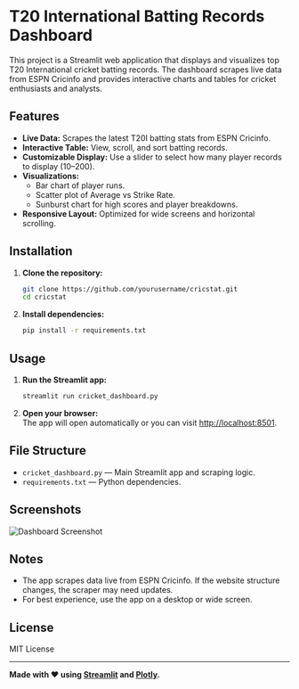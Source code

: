 # T20 International Batting Records Dashboard

This project is a Streamlit web application that displays and visualizes top T20 International cricket batting records. The dashboard scrapes live data from ESPN Cricinfo and provides interactive charts and tables for cricket enthusiasts and analysts.

## Features

- **Live Data:** Scrapes the latest T20I batting stats from ESPN Cricinfo.
- **Interactive Table:** View, scroll, and sort batting records.
- **Customizable Display:** Use a slider to select how many player records to display (10–200).
- **Visualizations:**
  - Bar chart of player runs.
  - Scatter plot of Average vs Strike Rate.
  - Sunburst chart for high scores and player breakdowns.
- **Responsive Layout:** Optimized for wide screens and horizontal scrolling.

## Installation

1. **Clone the repository:**
    ```bash
    git clone https://github.com/yourusername/cricstat.git
    cd cricstat
    ```

2. **Install dependencies:**
    ```bash
    pip install -r requirements.txt
    ```

## Usage

1. **Run the Streamlit app:**
    ```bash
    streamlit run cricket_dashboard.py
    ```

2. **Open your browser:**  
   The app will open automatically or you can visit [http://localhost:8501](http://localhost:8501).

## File Structure

- `cricket_dashboard.py` — Main Streamlit app and scraping logic.
- `requirements.txt` — Python dependencies.

## Screenshots

![Dashboard Screenshot](screenshot.png) <!-- Add your screenshot if available -->

## Notes

- The app scrapes data live from ESPN Cricinfo. If the website structure changes, the scraper may need updates.
- For best experience, use the app on a desktop or wide screen.

## License

MIT License

---

**Made with ❤️ using [Streamlit](https://streamlit.io/) and [Plotly](https://plotly.com/python/).**
